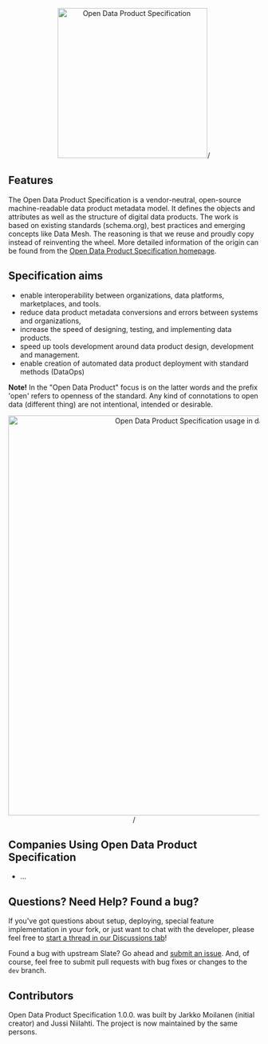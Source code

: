 <p align="center">
  <img src="https://opendataproducts.org/images/logo-dps-new-4bb33ca5.png" alt="Open Data Product Specification" width="300">/
</p>

Features
------------

The Open Data Product Specification is a vendor-neutral, open-source machine-readable data product metadata model. It defines the objects and attributes as well as the structure of digital data products. The work is based on existing standards (schema.org), best practices and emerging concepts like Data Mesh. The reasoning is that we reuse and proudly copy instead of reinventing the wheel. More detailed information of the origin can be found from the [Open Data Product Specification homepage](https://www.dataproductbusiness.com/open-data-product-specification). 

Specification aims
------------

* enable interoperability between organizations, data platforms,  marketplaces, and tools. 
* reduce data product metadata conversions and errors between systems and organizations, 
* increase the speed of designing, testing, and implementing data products. 
* speed up tools development around data product design, development and management.
* enable creation of automated data product deployment with standard methods (DataOps)

**Note!** In the "Open Data Product" focus is on the latter words and the prefix 'open' refers to openness of the standard. Any kind of connotations to open data (different thing) are not intentional, intended or desirable. 

<p align="center">
  <img src="https://raw.githubusercontent.com/Open-Data-Product-Initiative/open-data-product-spec/main/source/images/datapipeline-hydra.jpg" alt="Open Data Product Specification usage in data value chain" width="800">/
</p>


Companies Using Open Data Product Specification
---------------------------------

* ...


Questions? Need Help? Found a bug?
--------------------

If you've got questions about setup, deploying, special feature implementation in your fork, or just want to chat with the developer, please feel free to [start a thread in our Discussions tab](https://github.com/Open-Data-Product-Initiative/open-data-product-spec/discussions)!

Found a bug with upstream Slate? Go ahead and [submit an issue](https://github.com/Open-Data-Product-Initiative/open-data-product-spec/issues). And, of course, feel free to submit pull requests with bug fixes or changes to the `dev` branch.

Contributors
--------------------

Open Data Product Specification 1.0.0. was built by Jarkko Moilanen (initial creator) and Jussi Niilahti. The project is now maintained by the same persons.

